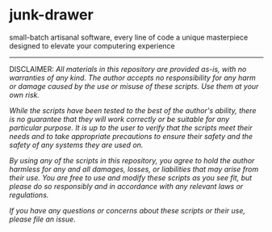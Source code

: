 # junk-drawer
small-batch artisanal software, every line of code a unique masterpiece designed to elevate your computering experience

---
DISCLAIMER: _All materials in this repository are provided as-is, with no warranties of any kind. The author accepts no responsibility for any harm or damage caused by the use or misuse of these scripts. Use them at your own risk._

_While the scripts have been tested to the best of the author's ability, there is no guarantee that they will work correctly or be suitable for any particular purpose. It is up to the user to verify that the scripts meet their needs and to take appropriate precautions to ensure their safety and the safety of any systems they are used on._

_By using any of the scripts in this repository, you agree to hold the author harmless for any and all damages, losses, or liabilities that may arise from their use. You are free to use and modify these scripts as you see fit, but please do so responsibly and in accordance with any relevant laws or regulations._

_If you have any questions or concerns about these scripts or their use, please file an issue_.
